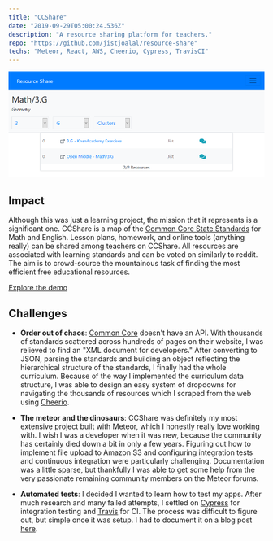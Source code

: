 ```yaml
---
title: "CCShare"
date: "2019-09-29T05:00:24.536Z"
description: "A resource sharing platform for teachers."
repo: "https://github.com/jistjoalal/resource-share"
techs: "Meteor, React, AWS, Cheerio, Cypress, TravisCI"
---
```


[![ccshare](./ccshare.png)](https://ccshare.herokuapp.com/)

## Impact

Although this was just a learning project, the mission that it represents is a significant one. CCShare is a map of the [Common Core State Standards](http://www.corestandards.org/) for Math and English. Lesson plans, homework, and online tools (anything really) can be shared among teachers on CCShare. All resources are associated with learning standards and can be voted on similarly to reddit. The aim is to crowd-source the mountainous task of finding the most efficient free educational resources.

[Explore the demo](https://ccshare.herokuapp.com/)

## Challenges

- **Order out of chaos**: [Common Core](http://www.corestandards.org/read-the-standards/) doesn't have an API. With thousands of standards scattered across hundreds of pages on their website, I was relieved to find an "XML document for developers." After converting to JSON, parsing the standards and building an object reflecting the hierarchical structure of the standards, I finally had the whole curriculum. Because of the way I implemented the curriculum data structure, I was able to design an easy system of dropdowns for navigating the thousands of resources which I scraped from the web using [Cheerio]("https://cheerio.js.org/").

- **The meteor and the dinosaurs**: CCShare was definitely my most extensive project built with Meteor, which I honestly really love working with. I wish I was a developer when it was new, because the community has certainly died down a bit in only a few years. Figuring out how to implement file upload to Amazon S3 and configuring integration tests and continuous integration were particularly challenging. Documentation was a little sparse, but thankfully I was able to get some help from the very passionate remaining community members on the Meteor forums.

- **Automated tests**: I decided I wanted to learn how to test my apps. After much research and many failed attempts, I settled on [Cypress](https://cypress.io) for integration testing and [Travis]("https://travis-ci.com/") for CI. The process was difficult to figure out, but simple once it was setup. I had to document it on a blog post [here](/blog/meteor-e2e-ci).
